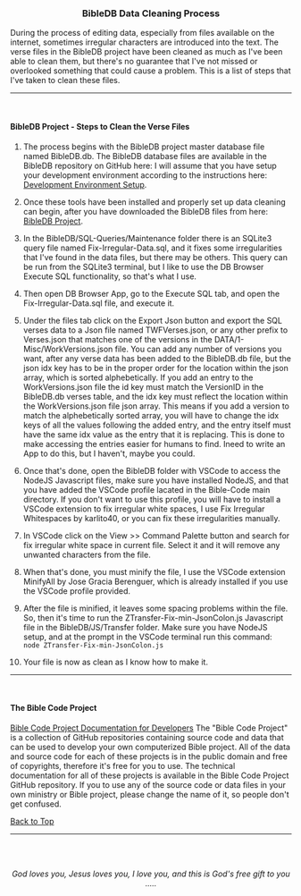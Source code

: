 <a id="top"></a>
<h3 align="center">BibleDB Data Cleaning Process</h3>

During the process of editing data, especially from files available on the internet, sometimes irregular characters are introduced into the text. The verse files in the BibleDB project have been cleaned as much as I've been able to clean them, but there's no guarantee that I've not missed or overlooked something that could cause a problem. This is a list of steps that I've taken to clean these files.

---

<br>

#### BibleDB Project - Steps to Clean the Verse Files

1. The process begins with the BibleDB project master database file named BibleDB.db. The BibleDB database files are available in the BibleDB repository on GitHub here: I will assume that you have setup your development environment according to the instructions here: [Development Environment Setup](/DEV/DEV.md).

2. Once these tools have been installed and properly set up data cleaning can begin, after you have downloaded the BibleDB files from here:  [BibleDB Project](https://github.com/ACB-Bible/BibleDB).

3. In the BibleDB/SQL-Queries/Maintenance folder there is an SQLite3 query file named Fix-Irregular-Data.sql, and it fixes some irregularities that I've found in the data files, but there may be others. This query can be run from the SQLite3 terminal, but I like to use the DB Browser Execute SQL functionality, so that's what I use.

4. Then open DB Browser App, go to the Execute SQL tab, and open the Fix-Irregular-Data.sql file, and execute it.

5. Under the files tab click on the Export Json button and export the SQL verses data to a Json file named TWFVerses.json, or any other prefix to Verses.json that matches one of the versions in the DATA/1-Misc/WorkVersions.json file. You can add any number of versions you want, after any verse data has been added to the BibleDB.db file, but the json idx key has to be in the proper order for the location within the json array, which is sorted alphebetically. If you add an entry to the WorkVersions.json file the id key must match the VersionID in the BibleDB.db verses table, and the idx key must reflect the location within the WorkVersions.json file json array. This means if you add a version to match the alphebetically sorted array, you will have to change the idx keys of all the values following the added entry, and the entry itself must have the same idx value as the entry that it is replacing. This is done to make accessing the entries easier for humans to find. Ineed to write an App to do this, but I haven't, maybe you could.

6. Once that's done, open the BibleDB folder with VSCode to access the NodeJS Javascript files, make sure you have installed NodeJS, and that you have added the VSCode profile lacated in the Bible-Code main directory. If you don't want to use this profile, you will have to install a VSCode extension to fix irregular white spaces, I use Fix Irregular Whitespaces by karlito40, or you can fix these irregularities manually.

7. In VSCode click on the View >> Command Palette button and search for fix irregular white space in current file. Select it and it will remove any unwanted characters from the file.

8. When that's done, you must minify the file, I use the VSCode extension MinifyAll by Jose Gracia Berenguer, which is already installed if you use the VSCode profile provided.

9. After the file is minified, it leaves some spacing problems within the file. So, then it's time to run the ZTransfer-Fix-min-JsonColon.js Javascript file in the BibleDB/JS/Transfer folder. Make sure you have NodeJS setup, and at the prompt in the VSCode terminal run this command:
``` node ZTransfer-Fix-min-JsonColon.js```

10. Your file is now as clean as I know how to make it.

---

<br>
   
#### The Bible Code Project

[Bible Code Project Documentation for Developers](https://github.com/ACB-Bible/Bible-Code/)
The "Bible Code Project" is a collection of GitHub repositories containing source code and data that can be used to develop your own computerized Bible project. All of the data and source code for each of these projects is in the public domain and free of copyrights, therefore it's free for you to use. The technical documentation for all of these projects is available in the Bible Code Project GitHub repository. If you to use any of the source code or data files in your own ministry or Bible project, please change the name of it, so people don't get confused.

[Back to Top](#top)

---

<br><br>
<p align="center">
    <p align="center">
    <em>God loves you, Jesus loves you, I love you, and this is God's free gift to you .....</em>
</p>    
</p>